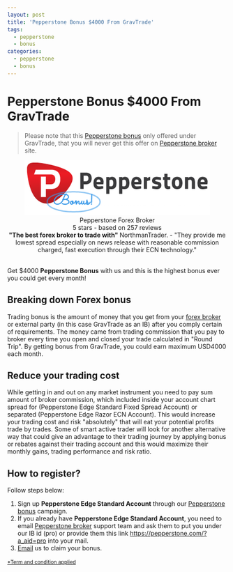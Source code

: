 ```yaml
---
layout: post
title: 'Pepperstone Bonus $4000 From GravTrade'
tags:
  - pepperstone
  - bonus
categories:
  - pepperstone
  - bonus
---
```

# Pepperstone Bonus $4000 From GravTrade
> Please note that this [Pepperstone bonus](http://www.gravtrade.com/bonus-and-rebates/ "Pepperstone bonus") only offered under GravTrade, that you will never get this offer on [Pepperstone broker](http://www.gravtrade.com/pepperstone/forex/broker/review/2016/10/03/pepperstone-review.html "Pepperstone broker") site.

<div align="center">
<div itemscope itemtype="http://schema.org/Review">
  <div itemprop="itemReviewed" itemscope itemtype="https://schema.org/FinancialProduct">
    <img itemprop="image" src="/static/img/general-image/pepperstone-bonus.PNG" alt="Pepperstone Bonus"/>
    <br><span itemprop="name">Pepperstone Forex Broker</span>
  </div>
   <div itemprop="aggregateRating" itemscope itemtype="http://schema.org/AggregateRating">
    <span itemprop="ratingValue">5</span> stars -
    based on <span itemprop="reviewCount">257</span> reviews
  </div>
  <b>"<span itemprop="name">The best forex broker to trade with</span>" </b>
  <span itemprop="author" itemscope itemtype="http://schema.org/Person">
    <span itemprop="name">NorthmanTrader.</span>
  </span>
  <span itemprop="reviewBody">- "They provide me lowest spread especially on news release with reasonable commission charged, fast execution through their ECN technology."</span>
  <div itemprop="publisher" itemscope itemtype="http://schema.org/Organization">
    <meta itemprop="name" content="www.GravTrade.com">
  </div>
</div>
</div><br>

Get $4000 **Pepperstone Bonus** with us and this is the highest bonus ever you could get every month!

## Breaking down Forex bonus

Trading bonus is the amount of money that you get from your [forex broker](http://www.gravtrade.com/category/review "Forex Broker") or external party (in this case GravTrade as an IB) after you comply certain of requirements. The money came from trading commission that you pay to broker every time you open and closed your trade calculated in "Round Trip". By getting bonus from GravTrade, you could earn maximum USD4000 each month.

## Reduce your trading cost

While getting in and out on any market instrument you need to pay sum amount of broker commission, which included inside your account chart spread for (Pepperstone Edge Standard Fixed Spread Account) or separated (Pepperstone Edge Razor ECN Account). This would increase your trading cost and risk "absolutely" that will eat your potential profits trade by trades. Some of smart active trader will look for another alternative way that could give an advantage to their trading journey by applying bonus or rebates against their trading account and this would maximize their monthly gains, trading performance and risk ratio.

## How to register?
Follow steps below:

1. Sign up **Pepperstone Edge Standard Account** through our <a href="https://pepperstone.com/?a_aid=pro" rel="nofollow">Pepperstone bonus</a> campaign.
2. If you already have **Pepperstone Edge Standard Account**, you need to email [Pepperstone broker](http://www.gravtrade.com/pepperstone/forex/broker/review/2016/10/03/pepperstone-review.html "Pepperstone broker") support team and ask them to put you under our IB id (pro) or provide them this link https://pepperstone.com/?a_aid=pro into your mail.
3. <a href="http://www.gravtrade.com/contact" rel="nofollow">Email</a> us to claim your bonus.

<small><a href="http://www.gravtrade.com/term-and-condition/" rel="nofollow">*Term and condition applied</a></small>

